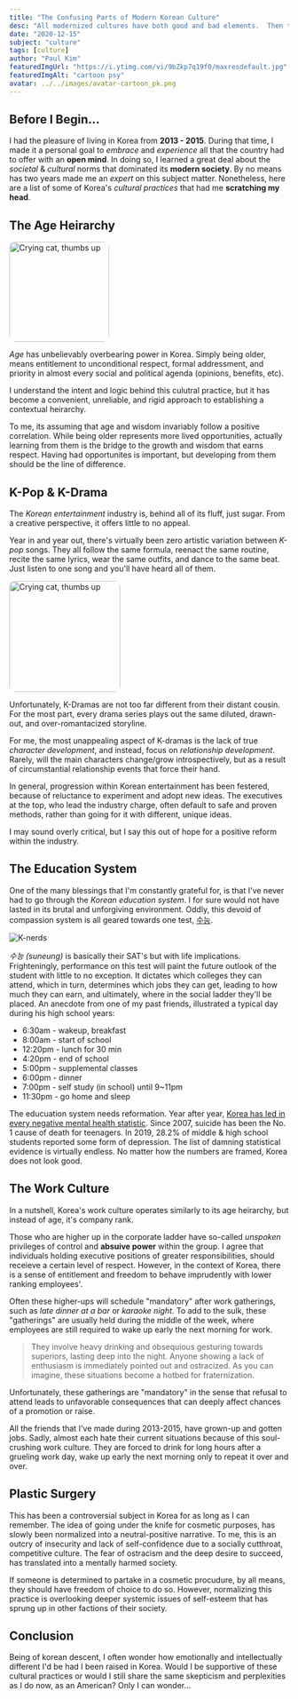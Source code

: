 ```yaml
---
title: "The Confusing Parts of Modern Korean Culture"
desc: "All modernized cultures have both good and bad elements.  Then there are parts that are just confusing..."
date: "2020-12-15"
subject: "culture"
tags: [culture]
author: "Paul Kim"
featuredImgUrl: "https://i.ytimg.com/vi/9bZkp7q19f0/maxresdefault.jpg"
featuredImgAlt: "cartoon psy"
avatar: ../../images/avatar-cartoon_pk.png
---
```


## Before I Begin...

I had the pleasure of living in Korea from **2013 - 2015**. During that time, I made it a personal goal to _embrace_ and _experience_ all that the country had to offer with an **open mind**. In doing so, I learned a great deal about the _societal_ & _cultural_ norms that dominated its **modern society**. By no means has two years made me an _expert_ on this subject matter. Nonetheless, here are a list of some of Korea's _cultural practices_ that had me **scratching my head**.

## The Age Heirarchy

<img src="https://pbs.twimg.com/media/DWGGf07X4AAtH_K.jpg:large"
     alt="Crying cat, thumbs up"
     style="border-radius: 10px; height: 180px;" />

_Age_ has unbelievably overbearing power in Korea. Simply being older, means entitlement to unconditional respect, formal addressment, and priority in almost every social and political agenda (opinions, benefits, etc).

I understand the intent and logic behind this culutral practice, but it has become a convenient, unreliable, and rigid approach to establishing a contextual heirarchy.

To me, its assuming that age and wisdom invariably follow a positive correlation. While being older represents more lived opportunities, actually learning from them is the bridge to the growth and wisdom that earns respect. Having had opportunites is important, but developing from them should be the line of difference.

## K-Pop & K-Drama

The _Korean entertainment_ industry is, behind all of its fluff, just sugar. From a creative perspective, it offers little to no appeal.

Year in and year out, there's virtually been zero artistic variation between _K-pop_ songs. They all follow the same formula, reenact the same routine, recite the same lyrics, wear the same outfits, and dance to the same beat. Just listen to one song and you'll have heard all of them.

<img src="https://pbs.twimg.com/media/ERPKD9GUwAAKgpV.jpg"
     alt="Crying cat, thumbs up"
     style="border-radius: 10px; height: 200px;" />

Unfortunately, K-Dramas are not too far different from their distant cousin. For the most part, every drama series plays out the same diluted, drawn-out, and over-romantacized storyline.

For me, the most unappealing aspect of K-dramas is the lack of true _character development_, and instead, focus on _relationship development_. Rarely, will the main characters change/grow introspectively, but as a result of circumstantial relationship events that force their hand.

In general, progression within Korean entertainment has been festered, because of reluctance to experiment and adopt new ideas. The executives at the top, who lead the industry charge, often default to safe and proven methods, rather than going for it with different, unique ideas.

I may sound overly critical, but I say this out of hope for a positive reform within the industry.

## The Education System

One of the many blessings that I'm constantly grateful for, is that I've never had to go through the _Korean education system_. I for sure would not have lasted in its brutal and unforgiving environment. Oddly, this devoid of compassion system is all geared towards one test, [수능](https://borgenproject.org/tag/the-suneung/).

![K-nerds](https://koreanstudyblogdotcom.files.wordpress.com/2013/11/120.jpg)

_수능 (suneung)_ is basically their SAT's but with life implications. Frighteningly, performance on this test will paint the future outlook of the student with little to no exception. It dictates which colleges they can attend, which in turn, determines which jobs they can get, leading to how much they can earn, and ultimately, where in the social ladder they'll be placed. An anecdote from one of my past friends, illustrated a typical day during his high school years:

- 6:30am - wakeup, breakfast
- 8:00am - start of school
- 12:20pm - lunch for 30 min
- 4:20pm - end of school
- 5:00pm - supplemental classes
- 6:00pm - dinner
- 7:00pm - self study (in school) until 9~11pm
- 11:30pm - go home and sleep

The educuation system needs reformation. Year after year, [Korea has led in every negative mental health statistic](koreaherald.com/view.php?ud=20200427000687). Since 2007, suicide has been the No. 1 cause of death for teenagers. In 2019, 28.2% of middle & high school students reported some form of depression. The list of damning statistical evidence is virtually endless. No matter how the numbers are framed, Korea does not look good.

## The Work Culture

In a nutshell, Korea's work culture operates similarly to its age heirarchy, but instead of age, it's company rank.

Those who are higher up in the corporate ladder have so-called _unspoken_ privileges of control and **absuive power** within the group. I agree that individuals holding executive positions of greater responsibilities, should receieve a certain level of respect. However, in the context of Korea, there is a sense of entitlement and freedom to behave imprudently with lower ranking employees'.

Often these higher-ups will schedule "mandatory" after work gatherings, such as _late dinner at a bar_ or _karaoke night_. To add to the sulk, these "gatherings" are usually held during the middle of the week, where employees are still required to wake up early the next morning for work.

> They involve heavy drinking and obsequious gesturing towards superiors, lasting deep into the night. Anyone showing a lack of enthusiasm is immediately pointed out and ostracized. As you can imagine, these situations become a hotbed for fraternization.

Unfortunately, these gatherings are "mandatory" in the sense that refusal to attend leads to unfavorable consequences that can deeply affect chances of a promotion or raise.

All the friends that I've made during 2013-2015, have grown-up and gotten jobs. Sadly, almost each hate their current situations because of this soul-crushing work culture. They are forced to drink for long hours after a grueling work day, wake up early the next morning only to repeat it over and over.

## Plastic Surgery

This has been a controversial subject in Korea for as long as I can remember. The idea of going under the knife for cosmetic purposes, has slowly been normalized into a neutral-positive narrative. To me, this is an outcry of insecurity and lack of self-confidence due to a socially cutthroat, competitive culture. The fear of ostracism and the deep desire to succeed, has translated into a mentally harmed society.

If someone is determined to partake in a cosmetic procudure, by all means, they should have freedom of choice to do so. However, normalizing this practice is overlooking deeper systemic issues of self-esteem that has sprung up in other factions of their society.


## Conclusion

Being of korean descent, I often wonder how emotionally and intellectually different I'd be had I been raised in Korea. Would I be supportive of these cultural practices or would I still share the same skepticism and perplexities as I do now, as an American?  Only I can wonder...